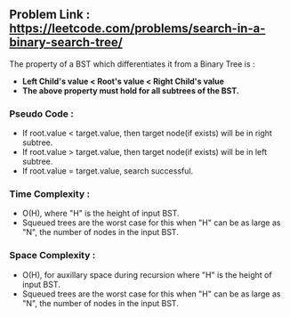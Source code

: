 ## Problem Link : https://leetcode.com/problems/search-in-a-binary-search-tree/
The property of a BST which differentiates it from a Binary Tree is :
  - **Left Child's value < Root's value < Right Child's value**
  - **The above property must hold for all subtrees of the BST.**
  
### Pseudo Code :
  - If root.value < target.value, then target node(if exists) will be in right subtree.
  - If root.value > target.value, then target node(if exists) will be in left subtree.
  - If root.value = target.value, search successful.

### Time Complexity :
  - O(H), where "H" is the height of input BST.
  - Squeued trees are the worst case for this when "H" can be as large as "N", the number of nodes in the input BST.

### Space Complexity : 
  - O(H), for auxillary space during recursion where "H" is the height of input BST.
  - Squeued trees are the worst case for this when "H" can be as large as "N", the number of nodes in the input BST.
